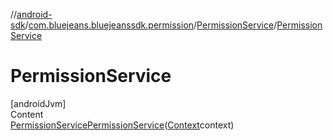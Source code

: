 //[android-sdk](../../../index.md)/[com.bluejeans.bluejeanssdk.permission](../index.md)/[PermissionService](index.md)/[PermissionService](-permission-service.md)



# PermissionService  
[androidJvm]  
Content  
[PermissionService](index.md)[PermissionService](-permission-service.md)([Context](https://developer.android.com/reference/kotlin/android/content/Context.html)context)  
  



